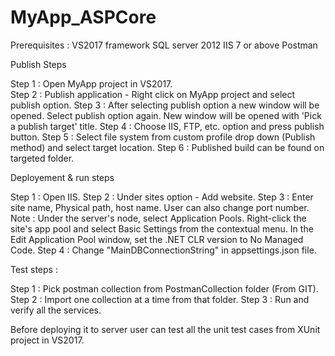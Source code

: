 # MyApp_ASPCore

Prerequisites : 
VS2017 framework
SQL server 2012
IIS 7 or above
Postman

Publish Steps

Step 1 : Open MyApp project in VS2017.  
Step 2 : Publish application - Right click on MyApp project and select publish option.
Step 3 : After selecting publish option a new window will be opened. Select publish option again. New window will be opened with 'Pick a publish target' title.
Step 4 : Choose IIS, FTP, etc. option and press publish button.
Step 5 : Select file system from custom profile drop down (Publish method) and select target location.
Step 6 : Published build can be found on targeted folder.

Deployement & run steps

Step 1 : Open IIS. 
Step 2 : Under sites option - Add website.
Step 3 : Enter site name, Physical path, host name. User can also change port number.
Note : Under the server's node, select Application Pools.
Right-click the site's app pool and select Basic Settings from the contextual menu. 
In the Edit Application Pool window, set the .NET CLR version to No Managed Code.
Step 4 : Change "MainDBConnectionString" in appsettings.json file.

Test steps : 

Step 1 : Pick postman collection from PostmanCollection folder (From GIT).
Step 2 : Import one collection at a time from that folder.
Step 3 : Run and verify all the services.

Before deploying it to server user can test all the unit test cases from XUnit project in VS2017.
